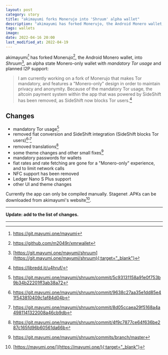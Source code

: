 ```yaml
---
layout: post
category: story
title: "akimayumi forks Monerujo into 'Shruum' alpha wallet"
description: "akimayumi has forked Monerujo, the Android Monero wallet, into 'Shruum', an alpha state Monero-only wallet with mandatory Tor usage and planned I2P support."
tags: wallets
image: 
date: 2022-04-16 20:00
last_modified_at: 2022-04-19
---
```


akimayumi[^1] has forked Monerujo[^2], the Android Monero wallet, into *Shruum*[^3], an alpha state Monero-only wallet with *mandatory Tor usage* and planned I2P support:

> I am currently working on a fork of Monerujo that makes Tor mandatory, and features a "Monero-only" design in order to maintain privacy and anonymity. Because of the mandatory Tor usage, the altcoin payment system within the app that was powered by SideShift has been removed, as SideShift now blocks Tor users.[^4]

## Changes

- mandatory Tor usage[^5]
- removed fiat conversion and SideShift integration (SideShift blocks Tor users)[^6]'[^7]
- removed translations[^8]
- some theme changes and other small fixes[^9]
- mandatory passwords for wallets
- fiat rates and rate fetching are gone for a "Monero-only" experience, and to limit network calls
- NFC support has been removed
- Ledger Nano S Plus support
- other UI and theme changes


Currently the app can only be compiled manually. Stagenet .APKs can be downloaded from akimayumi's website[^10].

---

**Update: add to the list of changes.**

---

[^1]: https://git.mayumi.one/mayumi
[^2]: https://github.com/m2049r/xmrwallet
[^3]: [https://git.mayumi.one/mayumi/shruum](https://git.mayumi.one/mayumi/shruum){:target="_blank"}
[^4]: https://libredd.it/u4hruf/
[^5]: https://git.mayumi.one/mayumi/shruum/commit/5c93131158a91e0f753b9b34b22201ff3ab38a72
[^6]: https://git.mayumi.one/mayumi/shruum/commit/9638c27aa35e1dd85e41f543810409c1af84d04b
[^7]: https://git.mayumi.one/mayumi/shruum/commit/8d05ccaea29f5168a4a4981141322008a46cb9db
[^8]: https://git.mayumi.one/mayumi/shruum/commit/4f9c7877ce64f636be287c165fd96b60561da66b
[^9]: https://git.mayumi.one/mayumi/shruum/commits/branch/master
[^10]: [https://mayumi.one/](https://mayumi.one/){:target="_blank"}
